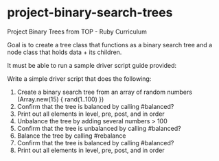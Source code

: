 # project-binary-search-trees

Project Binary Trees from TOP - Ruby Curriculum

Goal is to create a tree class that functions as a binary search tree and a node class that holds data + its children.

It must be able to run a sample driver script guide provided:

Write a simple driver script that does the following:

1. Create a binary search tree from an array of random numbers (Array.new(15) { rand(1..100) })
2. Confirm that the tree is balanced by calling #balanced?
3. Print out all elements in level, pre, post, and in order
4. Unbalance the tree by adding several numbers > 100
5. Confirm that the tree is unbalanced by calling #balanced?
6. Balance the tree by calling #rebalance
7. Confirm that the tree is balanced by calling #balanced?
8. Print out all elements in level, pre, post, and in order
